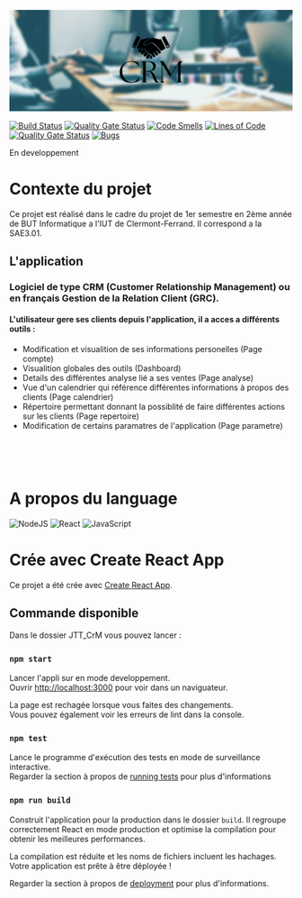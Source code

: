 ![Alt text](./Doc/Image1.png)

[![Build Status](https://codefirst.iut.uca.fr/api/badges/maxence.lanone/JTT_CrM/status.svg)](https://codefirst.iut.uca.fr/maxence.lanone/JTT_CrM)
[![Quality Gate Status](https://codefirst.iut.uca.fr/sonar/api/project_badges/measure?project=jtt_crm&metric=alert_status&token=4e704a73064f9dd9388eb33b182fcfe6f8aed2a4)](https://codefirst.iut.uca.fr/sonar/dashboard?id=jtt_crm)
[![Code Smells](https://codefirst.iut.uca.fr/sonar/api/project_badges/measure?project=jtt_crm&metric=code_smells&token=4e704a73064f9dd9388eb33b182fcfe6f8aed2a4)](https://codefirst.iut.uca.fr/sonar/dashboard?id=jtt_crm)
[![Lines of Code](https://codefirst.iut.uca.fr/sonar/api/project_badges/measure?project=jtt_crm&metric=ncloc&token=4e704a73064f9dd9388eb33b182fcfe6f8aed2a4)](https://codefirst.iut.uca.fr/sonar/dashboard?id=jtt_crm)
[![Quality Gate Status](https://codefirst.iut.uca.fr/sonar/api/project_badges/measure?project=jtt_crm&metric=alert_status&token=4e704a73064f9dd9388eb33b182fcfe6f8aed2a4)](https://codefirst.iut.uca.fr/sonar/dashboard?id=jtt_crm)
[![Bugs](https://codefirst.iut.uca.fr/sonar/api/project_badges/measure?project=jtt_crm&metric=bugs&token=4e704a73064f9dd9388eb33b182fcfe6f8aed2a4)](https://codefirst.iut.uca.fr/sonar/dashboard?id=jtt_crm)


En developpement

# Contexte du projet

Ce projet est réalisé dans le cadre du projet de 1er semestre en 2ème année de BUT Informatique a l'IUT de Clermont-Ferrand.
Il correspond a la SAE3.01.

## L'application

### Logiciel de type CRM (Customer Relationship Management) ou en français Gestion de la Relation Client (GRC).

#### L'utilisateur gere ses clients depuis l'application, il a acces a différents outils :

- Modification et visualition de ses informations personelles (Page compte)
- Visualition globales des outils (Dashboard)
- Details des différentes analyse lié a ses ventes (Page analyse)
- Vue d'un calendrier qui référence différentes informations à propos des clients (Page calendrier)
- Répertoire permettant donnant la possiblité de faire différentes actions sur les clients (Page repertoire)
- Modification de certains paramatres de l'application (Page parametre)

<br>
<br>
<br>

# A propos du language
![NodeJS](https://img.shields.io/badge/node.js-6DA55F?style=for-the-badge&logo=node.js&logoColor=white)
![React](https://img.shields.io/badge/react-%2320232a.svg?style=for-the-badge&logo=react&logoColor=%2361DAFB)
![JavaScript](https://img.shields.io/badge/javascript-%23323330.svg?style=for-the-badge&logo=javascript&logoColor=%23F7DF1E)
# Crée avec Create React App

Ce projet a été crée avec [Create React App](https://github.com/facebook/create-react-app).

## Commande disponible

Dans le dossier JTT_CrM vous pouvez lancer :

### `npm start`

Lancer l'appli sur en mode developpement.\
Ouvrir [http://localhost:3000](http://localhost:3000) pour voir dans un naviguateur.

La page est rechagée lorsque vous faites des changements.\
Vous pouvez également voir les erreurs de lint dans la console.

### `npm test`

Lance le programme d'exécution des tests en mode de surveillance interactive.\
Regarder la section à propos de [running tests](https://facebook.github.io/create-react-app/docs/running-tests) pour plus d'informations

### `npm run build`

Construit l'application pour la production dans le dossier `build`.
Il regroupe correctement React en mode production et optimise la compilation pour obtenir les meilleures performances.

La compilation est réduite et les noms de fichiers incluent les hachages.
Votre application est prête à être déployée !

Regarder la section à propos de [deployment](https://facebook.github.io/create-react-app/docs/deployment) pour plus d'informations.
